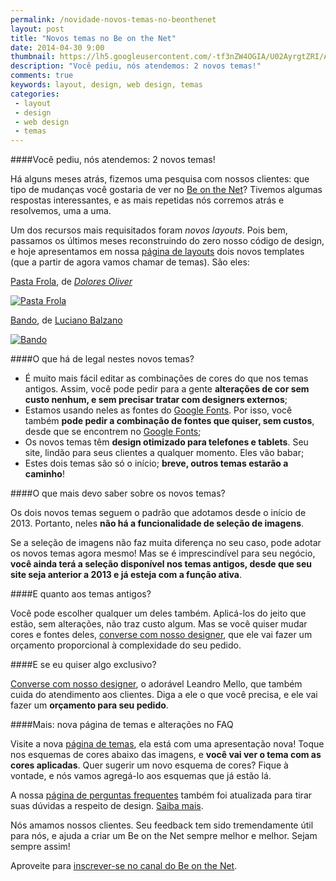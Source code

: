 ```yaml
---
permalink: /novidade-novos-temas-no-beonthenet
layout: post
title: "Novos temas no Be on the Net"
date: 2014-04-30 9:00
thumbnail: https://lh5.googleusercontent.com/-tf3nZW4OGIA/U02AyrgtZRI/AAAAAAAAAPQ/XzEfyA900Uc/s1024/pastafrola1.jpg
description: "Você pediu, nós atendemos: 2 novos temas!"
comments: true
keywords: layout, design, web design, temas
categories: 
 - layout
 - design
 - web design
 - temas
---
```


####Você pediu, nós atendemos: 2 novos temas!

Há alguns meses atrás, fizemos uma pesquisa com nossos clientes: que tipo de mudanças você gostaria de ver no [Be on the Net][1]? Tivemos algumas respostas interessantes, e as mais repetidas nós corremos atrás e resolvemos, uma a uma.

Um dos recursos mais requisitados foram *novos layouts*. Pois bem, passamos os últimos meses reconstruindo do zero nosso código de design, e hoje apresentamos em nossa [página de layouts][t] dois novos templates (que a partir de agora vamos chamar de temas). São eles:

[Pasta Frola][pf], de *[Dolores Oliver][do]*

[![Pasta Frola][pfi]][pf]

[Bando][b], de [Luciano Balzano][lb]

[![Bando][bi]][b]

####O que há de legal nestes novos temas?

* É muito mais fácil editar as combinações de cores do que nos temas antigos. Assim, você pode pedir para a gente **alterações de cor sem custo nenhum, e sem precisar tratar com designers externos**;
* Estamos usando neles as fontes do [Google Fonts][gf]. Por isso, você também **pode pedir a combinação de fontes que quiser, sem custos**, desde que se encontrem no [Google Fonts][gf];
* Os novos temas têm **design otimizado para telefones e tablets**. Seu site, lindão para seus clientes a qualquer momento. Eles vão babar;
* Estes dois temas são só o início; **breve, outros temas estarão a caminho**!

####O que mais devo saber sobre os novos temas?

Os dois novos temas seguem o padrão que adotamos desde o início de 2013. Portanto, neles **não há a funcionalidade de seleção de imagens**.

Se a seleção de imagens não faz muita diferença no seu caso, pode adotar os novos temas agora mesmo! Mas se é imprescindível para seu negócio, **você ainda terá a seleção disponível nos temas antigos, desde que seu site seja anterior a 2013 e já esteja com a função ativa**.

####E quanto aos temas antigos?

Você pode escolher qualquer um deles também. Aplicá-los do jeito que estão, sem alterações, não traz custo algum. Mas se você quiser mudar cores e fontes deles, [converse com nosso designer][cd], que ele vai fazer um orçamento proporcional à complexidade do seu pedido.

####E se eu quiser algo exclusivo?

[Converse com nosso designer][cd], o adorável Leandro Mello, que também cuida do atendimento aos clientes. Diga a ele o que você precisa, e ele vai fazer um **orçamento para seu pedido**.

####Mais: nova página de temas e alterações no FAQ

Visite a nova [página de temas][t], ela está com uma apresentação nova! Toque nos esquemas de cores abaixo das imagens, e **você vai ver o tema com as cores aplicadas**. Quer sugerir um novo esquema de cores? Fique à vontade, e nós vamos agregá-lo aos esquemas que já estão lá.

A nossa [página de perguntas frequentes][faq] também foi atualizada para tirar suas dúvidas a respeito de design. [Saiba mais][faqsm].

Nós amamos nossos clientes. Seu feedback tem sido tremendamente útil para nós, e ajuda a criar um Be on the Net sempre melhor e melhor. Sejam sempre assim!

Aproveite para [inscrever-se no canal do Be on the Net][2].

[1]: http://beonthe.net
[2]: http://www.youtube.com/subscription_center?add_user=beonthenetTV
[3]: http://beonthe.net/criar_site/videos/youtube/jHhbV0pa614#subnavigation
[4]: https://www.youtube.com/watch?v=FWzyQkn4z5g

[t]: http://beonthe.net/temas/pagina
[pf]: http://beonthe.net/temas/pagina#pastafrola_rosa
[pfi]: https://lh5.googleusercontent.com/-tf3nZW4OGIA/U02AyrgtZRI/AAAAAAAAAPQ/XzEfyA900Uc/s1024/pastafrola1.jpg
[do]: http://behance.net/doloresoliver
[b]: http://beonthe.net/temas/pagina#bando_bege
[bi]: https://lh5.googleusercontent.com/-zzwnuQRUYyU/U0g8opWW59I/AAAAAAAAAOY/NkxmWtxHhTM/s1024/bando1.jpg
[lb]: http://www.behance.net/balza_l
[gf]: https://www.google.com/fonts
[cd]: http://beonthe.net/contato
[faq]: http://beonthe.net/faq/pagina
[faqsm]: http://beonthe.net/faq/pagina#temas_templates_e_layout
